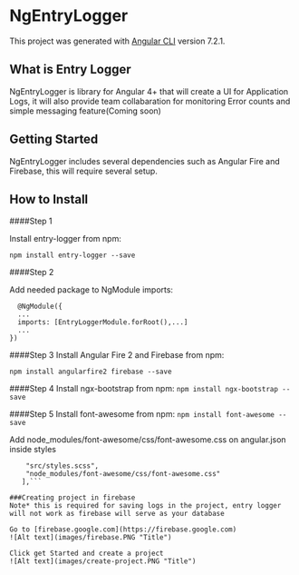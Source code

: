 # NgEntryLogger

This project was generated with [Angular CLI](https://github.com/angular/angular-cli) version 7.2.1.

## What is Entry Logger
NgEntryLogger is library for Angular 4+ that will create a UI for Application Logs, it will also provide team collabaration for
monitoring Error counts and simple messaging feature(Coming soon)

## Getting Started
NgEntryLogger includes several dependencies such as Angular Fire
and Firebase, this will require several setup.

## How to Install
####Step 1

Install entry-logger from npm:

```npm install entry-logger --save```

####Step 2

Add needed package to NgModule imports:

```import { EntryLoggerModule } from 'entry-logger';
  @NgModule({
  ...
  imports: [EntryLoggerModule.forRoot(),...]
  ...
})
```

####Step 3
Install Angular Fire 2 and Firebase from npm:

```npm install angularfire2 firebase --save```


####Step 4
Install ngx-bootstrap from npm:
```npm install ngx-bootstrap --save```


####Step 5
Install font-awesome from npm:
```npm install font-awesome --save```

Add node_modules/font-awesome/css/font-awesome.css on angular.json
inside styles

 ```"styles": [
     "src/styles.scss",
     "node_modules/font-awesome/css/font-awesome.css"
    ],```

###Creating project in firebase
Note* this is required for saving logs in the project, entry logger will not work as firebase will serve as your database

Go to [firebase.google.com](https://firebase.google.com)
![Alt text](images/firebase.PNG "Title")

Click get Started and create a project
![Alt text](images/create-project.PNG "Title")
